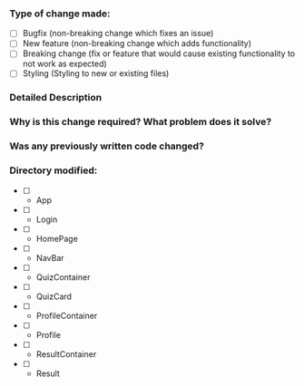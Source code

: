 ### Type of change made:

- [ ] Bugfix (non-breaking change which fixes an issue)
- [ ] New feature (non-breaking change which adds functionality)
- [ ] Breaking change (fix or feature that would cause existing functionality to not work as expected)
- [ ] Styling (Styling to new or existing files)

### Detailed Description

### Why is this change required? What problem does it solve?

### Was any previously written code changed?

### Directory modified:

- [ ] - App
- [ ] - Login
- [ ] - HomePage
- [ ] - NavBar
- [ ] - QuizContainer
- [ ] - QuizCard
- [ ] - ProfileContainer
- [ ] - Profile
- [ ] - ResultContainer
- [ ] - Result
